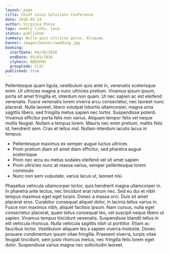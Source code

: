 ```yaml
---
layout: page
title: Chief Lotus Solutions Conference
date: 2016-05-24
author: Virginia Ponce
tags: weekly links, java
status: published
summary: Nulla quis ultrices purus. Aliquam.
banner: images/banner/wedding.jpg
booking:
  startDate: 04/30/2016
  endDate: 05/01/2016
  ctyhocn: ABQSPHX
  groupCode: CLSC
published: true
---
```

Pellentesque quam ligula, vestibulum quis ante in, venenatis scelerisque enim. Ut ultricies magna a nunc ultricies pretium. Vivamus ipsum ipsum, porta sit amet fringilla et, interdum non quam. Ut nec sapien ac est eleifend venenatis. Fusce venenatis lorem viverra arcu consectetur, nec laoreet nunc placerat. Nulla laoreet, libero volutpat lobortis ullamcorper, magna urna sagittis libero, sed fringilla metus sapien nec tortor. Suspendisse potenti. Vivamus efficitur porta felis non varius. Aliquam tempor felis vel neque mollis feugiat. Nullam a tempus lorem. Mauris nec enim pretium, mattis felis id, hendrerit sem. Cras et tellus nisl. Nullam interdum iaculis lacus in tempus.

* Pellentesque maximus ex semper augue luctus ultrices
* Proin pretium diam sit amet diam efficitur, sed pharetra augue scelerisque
* Proin nec arcu eu metus sodales eleifend vel sit amet sapien
* Proin ultricies nunc at massa varius, semper pellentesque lorem commodo
* Nunc non sem vulputate, varius lacus ut, laoreet nisi.

Phasellus vehicula ullamcorper tortor, quis hendrerit magna ullamcorper in. In pharetra ante lectus, nec tincidunt erat rutrum nec. Sed eu dui et nibh tempus maximus eget eget turpis. Donec a massa orci. Duis sit amet placerat eros. Curabitur consequat aliquet dolor, in lacinia tellus varius in. Fusce non maximus nibh, aliquet facilisis ipsum. Nam cursus, nulla eget consectetur placerat, quam tellus consequat leo, vel suscipit neque libero ut sapien. Vivamus tempus tincidunt venenatis. Suspendisse blandit tellus in elit vehicula rhoncus. Nulla vehicula sagittis nibh ut porttitor. Etiam ac faucibus tortor. Vestibulum aliquam leo a sapien viverra molestie. Donec posuere condimentum ipsum vitae fringilla. Praesent viverra, turpis vitae feugiat tincidunt, sem justo rhoncus metus, nec fringilla felis lorem eget dolor. Suspendisse varius magna nec sollicitudin laoreet.
